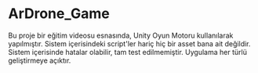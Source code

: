 # ArDrone_Game

Bu proje bir eğitim videosu esnasında, Unity Oyun Motoru kullanılarak yapılmıştır. 
Sistem içerisindeki script'ler hariç hiç bir asset bana ait değildir. 
Sistem içerisinde hatalar olabilir, tam test edilmemiştir. 
Uygulama her türlü geliştirmeye açıktır. 
